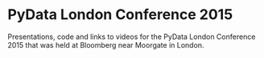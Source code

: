 # PyData London Conference 2015
Presentations, code and links to videos for the PyData London Conference 2015 that was held at Bloomberg near Moorgate in London.
